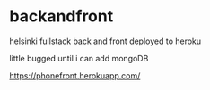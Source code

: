 # backandfront
helsinki fullstack back and front deployed to heroku

little bugged until i can add mongoDB

https://phonefront.herokuapp.com/
